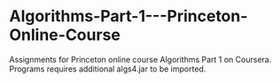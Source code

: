 # Algorithms-Part-1---Princeton-Online-Course

Assignments for Princeton online course Algorithms Part 1 on Coursera. 
Programs requires additional algs4.jar to be imported. 
